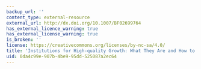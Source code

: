 ```yaml
---
backup_url: ''
content_type: external-resource
external_url: http://dx.doi.org/10.1007/BF02699764
has_external_licence_warning: true
has_external_license_warning: true
is_broken: ''
license: https://creativecommons.org/licenses/by-nc-sa/4.0/
title: 'Institutions for High-quality Growth: What They Are and How to Acquire Them'
uid: 0da4c99e-907b-4be9-95dd-525087a2ec64
---
```


